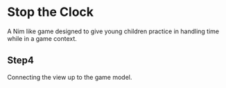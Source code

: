 Stop the Clock
==============

A Nim like game designed to give young children practice in handling time while in a game context.

Step4
-----

Connecting the view up to the game model.

